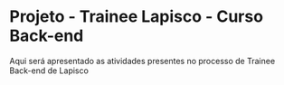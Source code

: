 # Projeto - Trainee Lapisco - Curso Back-end

Aqui será apresentado as atividades presentes no processo de Trainee Back-end de Lapisco

